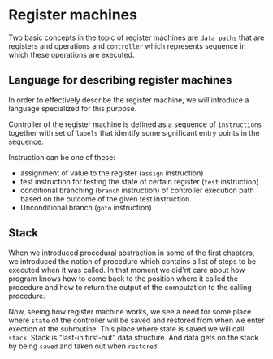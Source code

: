 # Register machines

Two basic concepts in the topic of register machines are `data paths`
that are registers and operations and `controller` which represents
sequence in which these operations are executed.

## Language for describing register machines

In order to effectively describe the register machine, we will introduce a 
language specialized for this purpose. 

Controller of the register machine is defined as a sequence of
`instructions` together with set of `labels` that identify some
significant entry points in the sequence.

Instruction can be one of these:

* assignment of value to the register (`assign` instruction)
* test instruction for testing the state of certain register (`test`
  instruction)
* conditional branching (`branch` instruction) of controller execution path based on the outcome
  of the given test instruction.
* Unconditional branch (`goto` instruction)

## Stack

When we introduced procedural abstraction in some of the first chapters, we introduced the notion of procedure which contains a list of steps to be executed when it was called. In that moment we did'nt care about how program knows how to come back to the position where it called the procedure and how to return the output of the computation to the calling procedure.

Now, seeing how register machine works, we see a need for some place
where `state` of the controller will be saved and restored from when we
enter exection of the subroutine. This place where state is saved we
will call `stack`. Stack is "last-in first-out" data structure. And data
gets on the stack by being `saved` and taken out when `restored`.
